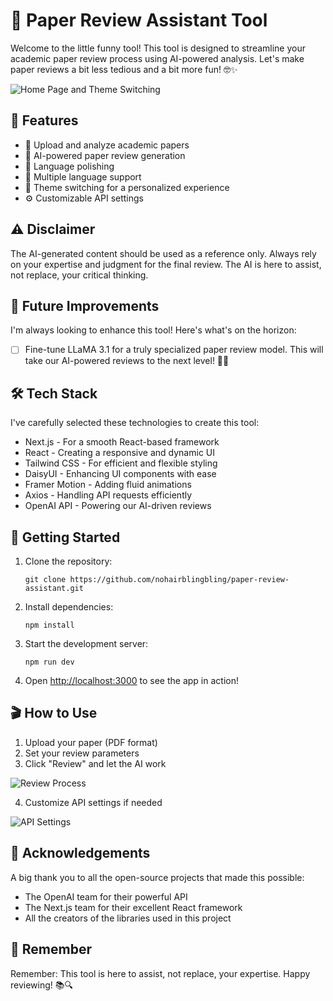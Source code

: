 # 🚀 Paper Review Assistant Tool

Welcome to the little funny tool! This tool is designed to streamline your academic paper review process using AI-powered analysis. Let's make paper reviews a bit less tedious and a bit more fun! 🤓✨

![Home Page and Theme Switching](https://cdn.jsdelivr.net/gh/filifili233/blogimg@master/uPic/1.gif)

## 🌟 Features

- 📄 Upload and analyze academic papers
- 🧠 AI-powered paper review generation
- 📝 Language polishing
- 🌈 Multiple language support
- 🎨 Theme switching for a personalized experience
- ⚙️ Customizable API settings

## ⚠️ Disclaimer

The AI-generated content should be used as a reference only. Always rely on your expertise and judgment for the final review. The AI is here to assist, not replace, your critical thinking.

## 🚀 Future Improvements

I'm always looking to enhance this tool! Here's what's on the horizon:

- [ ] Fine-tune LLaMA 3.1 for a truly specialized paper review model. This will take our AI-powered reviews to the next level! 🧠💪

## 🛠️ Tech Stack

I've carefully selected these technologies to create this tool:

- Next.js - For a smooth React-based framework
- React - Creating a responsive and dynamic UI
- Tailwind CSS - For efficient and flexible styling
- DaisyUI - Enhancing UI components with ease
- Framer Motion - Adding fluid animations
- Axios - Handling API requests efficiently
- OpenAI API - Powering our AI-driven reviews

## 🚀 Getting Started

1. Clone the repository:

   ```
   git clone https://github.com/nohairblingbling/paper-review-assistant.git
   ```

2. Install dependencies:

   ```
   npm install
   ```

3. Start the development server:

   ```
   npm run dev
   ```

4. Open [http://localhost:3000](http://localhost:3000) to see the app in action!

## 🎬 How to Use

1. Upload your paper (PDF format)
2. Set your review parameters
3. Click "Review" and let the AI work

![Review Process](https://cdn.jsdelivr.net/gh/filifili233/blogimg@master/uPic/2.gif)

4. Customize API settings if needed

![API Settings](https://cdn.jsdelivr.net/gh/filifili233/blogimg@master/uPic/3.png)

## 🙏 Acknowledgements

A big thank you to all the open-source projects that made this possible:

- The OpenAI team for their powerful API
- The Next.js team for their excellent React framework
- All the creators of the libraries used in this project

## 📜 Remember

Remember: This tool is here to assist, not replace, your expertise. Happy reviewing! 📚🔍
